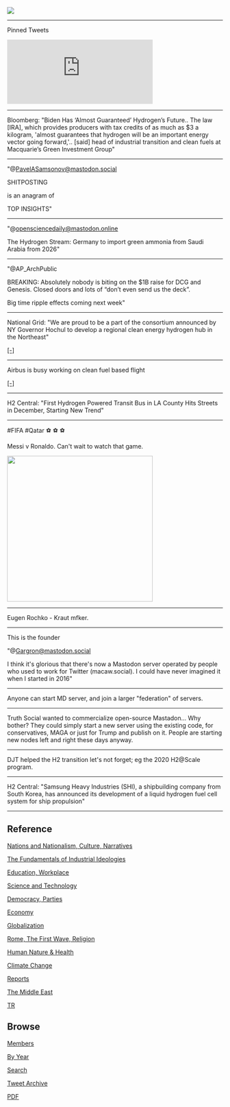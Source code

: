 <img src="https://drive.google.com/uc?export=view&id=1B2wf9R7AMH1d7Vw6e2mucLbIQ5NSjir7"/>

---

Pinned Tweets

<iframe width="340" src="https://www.youtube.com/embed/46y3FN4fKlE" title="E-Bikes, E-Scooters Injuries Multiplying" frameborder="0" allow="accelerometer; autoplay; clipboard-write; encrypted-media; gyroscope; picture-in-picture" allowfullscreen></iframe>

---

Bloomberg: "Biden Has ‘Almost Guaranteed’ Hydrogen’s Future..  The law
[IRA], which provides producers with tax credits of as much as $3 a
kilogram, 'almost guarantees that hydrogen will be an important energy
vector going forward,'.. [said] head of industrial transition and
clean fuels at Macquarie’s Green Investment Group"

---




"@PavelASamsonov@mastodon.social

SHITPOSTING

is an anagram of

TOP INSIGHTS"

---

"@opensciencedaily@mastodon.online

The Hydrogen Stream: Germany to import green ammonia from Saudi Arabia
from 2026"

---

"@AP_ArchPublic

BREAKING: Absolutely nobody is biting on the $1B raise for DCG and
Genesis. Closed doors and lots of “don’t even send us the deck”.

Big time ripple effects coming next week"

---

National Grid: "We are proud to be a part of the consortium announced
by NY Governor Hochul to develop a regional clean energy hydrogen hub
in the Northeast"

[[-]](https://www.nationalgrid.com/us/hydrogen-hub)

---

Airbus is busy working on clean fuel based flight

[[-]](https://youtu.be/Fk7Ofw3keTI?t=58)

---

H2 Central: "First Hydrogen Powered Transit Bus in LA County Hits
Streets in December, Starting New Trend"

---

\#FIFA \#Qatar ⚽ ⚽ ⚽

Messi v Ronaldo. Can't wait to watch that game.

<img width="340" src="https://pbs.twimg.com/media/FiB64_KXwAEbbya?format=jpg&name=small"/>

---

Eugen Rochko - Kraut mfker. 

---

This is the founder

"@Gargron@mastodon.social

I think it's glorious that there's now a Mastodon server operated by
people who used to work for Twitter (macaw.social). I could have never
imagined it when I started in 2016"

---

Anyone can start MD server, and join a larger "federation" of servers.

---

Truth Social wanted to commercialize open-source Mastadon...  Why
bother? They could simply start a new server using the existing code,
for conservatives, MAGA or just for Trump and publish on it. People
are starting new nodes left and right these days anyway.

---

DJT helped the H2 transition let's not forget; eg the 2020 H2@Scale program.

---

H2 Central: "Samsung Heavy Industries (SHI), a shipbuilding company
from South Korea, has announced its development of a liquid hydrogen
fuel cell system for ship propulsion"

---

## Reference

[Nations and Nationalism, Culture, Narratives](2013/02/nations-and-nationalism.html)

[The Fundamentals of Industrial Ideologies](2011/04/fundamentals-of-industrial-ideologies.html)

[Education, Workplace](2017/09/education-workplace.html)

[Science and Technology](2018/09/science-technology.html)

[Democracy, Parties](2016/11/democracy.html)

[Economy](2018/05/economy.html)

[Globalization](2018/09/globalization.html)

[Rome, The First Wave, Religion](2017/12/rome.html)

[Human Nature & Health](2020/07/human-nature.html)

[Climate Change](2018/12/climate.html)

[Reports](2019/05/reports.html)

[The Middle East](2019/07/middleeast.html)

[TR](../tr)

## Browse

[Members](2022/08/members.html)

[By Year](years.html)

[Search](search.html)

[Tweet Archive](tweets/index.html)

[PDF](https://drive.google.com/uc?export=view&id=1FSi-1MnqXVq_PVTEXzzflwN8-7h92N_R)

